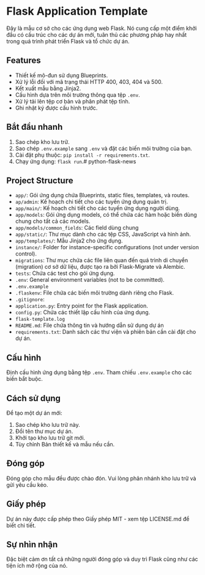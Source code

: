 # Flask Application Template
Đây là mẫu cơ sở cho các ứng dụng web Flask. Nó cung cấp một điểm khởi đầu có cấu trúc cho các dự án mới, tuân thủ các phương pháp hay nhất trong quá trình phát triển Flask và tổ chức dự án.

## Features
- Thiết kế mô-đun sử dụng Blueprints.
- Xử lý lỗi đối với mã trạng thái HTTP 400, 403, 404 và 500.
- Kết xuất mẫu bằng Jinja2.
- Cấu hình dựa trên môi trường thông qua tệp `.env`.
- Xử lý tải lên tệp cơ bản và phân phát tệp tĩnh.
- Ghi nhật ký được cấu hình trước.

## Bắt đầu nhanh
1. Sao chép kho lưu trữ.
2. Sao chép `.env.example` sang `.env` và đặt các biến môi trường của bạn.
3. Cài đặt phụ thuộc: `pip install -r requirements.txt`.
4. Chạy ứng dụng: `flask run`.# python-flask-news

## Project Structure

- `app/`: Gói ứng dụng chứa Blueprints, static files, templates, và routes.
- `ap/admin`: Kế hoạch chi tiết cho các tuyến ứng dụng quản trị.
- `app/main/`: Kế hoạch chi tiết cho các tuyến ứng dụng người dùng.
- `app/models`: Gói ứng dụng models, có thể chứa các hàm hoặc biến dùng chung cho tất cả các models.
- `app/models/common_fields`: Các field dùng chung
- `app/static/`: Thư mục dành cho các tệp CSS, JavaScript và hình ảnh.
- `app/templates/`: Mẫu Jinja2 cho ứng dụng.
- `instance/`: Folder for instance-specific configurations (not under version control).
- `migrations`: Thư mục chứa các file liên quan đến quá trình di chuyển (migration) cơ sở dữ liệu, được tạo ra bởi Flask-Migrate và Alembic.
- `tests`: Chứa các test cho gói ứng dụng.
- `.env`: General environment variables (not to be committed).
- `.env.example`
- `.flaskenv`: File chứa các biến môi trường dành riêng cho Flask.
- `.gitignore`: 
- `application.py`: Entry point for the Flask application.
- `config.py`: Chứa các thiết lập cấu hình của ứng dụng.
- `flask-template.log`
- `README.md`: File chứa thông tin và hướng dẫn sử dụng dự án
- `requirements.txt`: Danh sách các thư viện và phiên bản cần cài đặt cho dự án.

## Cấu hình
Định cấu hình ứng dụng bằng tệp `.env`. Tham chiếu `.env.example` cho các biến bắt buộc.

## Cách sử dụng
Để tạo một dự án mới:
1. Sao chép kho lưu trữ này.
2. Đổi tên thư mục dự án.
3. Khởi tạo kho lưu trữ git mới.
4. Tùy chỉnh Bản thiết kế và mẫu nếu cần.

## Đóng góp
Đóng góp cho mẫu đều được chào đón. Vui lòng phân nhánh kho lưu trữ và gửi yêu cầu kéo.

## Giấy phép
Dự án này được cấp phép theo Giấy phép MIT - xem tệp LICENSE.md để biết chi tiết.

## Sự nhìn nhận
Đặc biệt cảm ơn tất cả những người đóng góp và duy trì Flask cũng như các tiện ích mở rộng của nó.